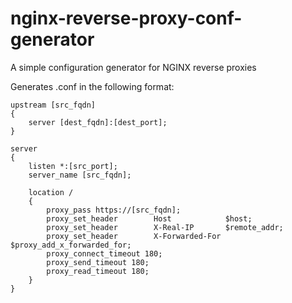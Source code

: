 # nginx-reverse-proxy-conf-generator

A simple configuration generator for NGINX reverse proxies

Generates .conf in the following format: 

    upstream [src_fqdn]
    {
        server [dest_fqdn]:[dest_port];
    }

    server
    {
        listen *:[src_port];
        server_name [src_fqdn];

        location /
        {
            proxy_pass https://[src_fqdn];
            proxy_set_header        Host            $host;
            proxy_set_header        X-Real-IP       $remote_addr;
            proxy_set_header        X-Forwarded-For $proxy_add_x_forwarded_for;
            proxy_connect_timeout 180;
            proxy_send_timeout 180;
            proxy_read_timeout 180;
        }
    }
